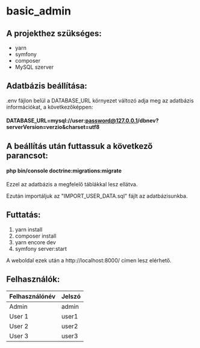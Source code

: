 # basic_admin

## A projekthez szükséges:
- yarn
- symfony
- composer
- MySQL szerver

## Adatbázis beállítása:
.env fájlon belül a DATABASE_URL környezet változó adja meg az adatbázis információkat, a következőképpen:
#### DATABASE_URL=mysql://user:password@127.0.0.1/dbnev?serverVersion=verzio&charset=utf8

## A beállítás után futtassuk a következő parancsot:
#### php bin/console doctrine:migrations:migrate
Ezzel az adatbázis a megfelelő táblákkal lesz ellátva.

Ezután importáljuk az "IMPORT_USER_DATA.sql" fájlt az adatbázisunkba.

## Futtatás:
1. yarn install
2. composer install
3. yarn encore dev
4. symfony server:start

A weboldal ezek után a http://localhost:8000/ címen lesz elérhető.

## Felhasználók:
| Felhasználónév | Jelszó |
|----------------|--------|
| Admin          | admin  |
| User 1         | user1  |
| User 2         | user2  |
| User 3         | user3  |
